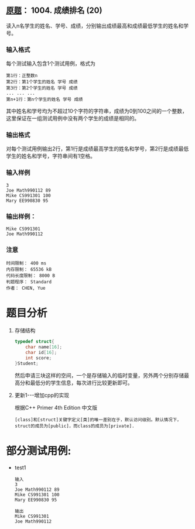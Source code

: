 ##	[原题](https://www.patest.cn/contests/pat-b-practise/1004)： 1004. 成绩排名 (20)

读入n名学生的姓名、学号、成绩，分别输出成绩最高和成绩最低学生的姓名和学号。

###	输入格式

每个测试输入包含1个测试用例，格式为

	第1行：正整数n
	第2行：第1个学生的姓名 学号 成绩
	第3行：第2个学生的姓名 学号 成绩
	... ... ...
	第n+1行：第n个学生的姓名 学号 成绩

其中姓名和学号均为不超过10个字符的字符串，成绩为0到100之间的一个整数，这里保证在一组测试用例中没有两个学生的成绩是相同的。

###	输出格式

对每个测试用例输出2行，第1行是成绩最高学生的姓名和学号，第2行是成绩最低学生的姓名和学号，字符串间有1空格。

###	输入样例

	3
	Joe Math990112 89
	Mike CS991301 100
	Mary EE990830 95

###	输出样例：

	Mike CS991301
	Joe Math990112

###	注意

	时间限制： 400 ms
	内存限制： 65536 kB
	代码长度限制： 8000 B
	判题程序： Standard
	作者： CHEN, Yue

#	题目分析

1.	存储结构

	```c
	typedef struct{
		char name[16];
		char id[16];
		int score;
	}Student;
	```

	然后申请三块这样的空间，一个是存储输入的临时变量，另外两个分别存储最高分和最低分的学生信息，每次进行比较更新即可。

2.	更新1---增加cpp的实现

	根据C++ Primer 4th Edition 中文版

		[class]和[struct]关键字定义[类]的唯一差别在于，默认访问级别。默认情况下，struct的成员为[public]，而class的成员为[private].

#	部分测试用例:

*	test1

		输入
		3
		Joe Math990112 89
		Mike CS991301 100
		Mary EE990830 95

		输出
		Mike CS991301
		Joe Math990112

